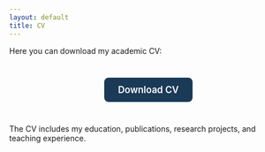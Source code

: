 ```yaml
---
layout: default
title: CV
---
```


<p>Here you can download my academic CV:</p>

<div style="text-align:center; margin:40px 0;">
  <a href="CV.pdf" download
     style="
       display:inline-block;
       padding:12px 25px;
       font-size:1.2em;
       font-weight:600;
       color:#fff;
       background-color:#1B3A57;
       text-decoration:none;
       border-radius:8px;
       transition:0.3s;">
    Download CV
  </a>
</div>

<p>The CV includes my education, publications, research projects, and teaching experience.</p>
